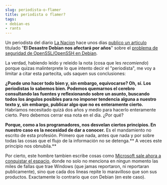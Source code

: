 ```yaml
---
slug: periodista-o-flamer  
title: periodista o flamer?  
tags:  
- debian-es  
- rants  
---
```

  
Un periodista del diario [La Nacion](http://lanacion.com.ar) hace unos dias [publico un articulo](http://www.lanacion.com.ar/tecnologia/nota.asp?nota_id=1017063) titulado "**El  Desastre Debian  nos afectará por años**" sobre el [problema de seguridad de OpenSSL/OpenSSH en Debian](http://www.debian.org/security/2008/dsa-1571).    
    
La verdad, habiendo leido y releido la nota (cosa que les _recomiendo_) porque quizas malinterprete lo que intento decir el "periodista",  me voy a limitar a citar esta partecita, uds saquen sus conclusiones:    
    
  
  
>     
**¿Puede uno hacer todo bien y, sin embargo, equivocarse? Oh, sí. Los periodistas lo sabemos bien. Podemos quemarnos el cerebro consultando las fuentes y reflexionando sobre un asunto, buscando todos los ángulos posibles para no imponer tendencia alguna a nuestro texto y, sin embargo, publicar algo que no es enteramente cierto.** Habríamos necesitado quizá dos años y medio para hacerlo enteramente cierto. Pero debemos cerrar esa nota en el día. ¿Por qué?     
    
**Porque, como a los programadores, nos desvelan ciertos principios. En nuestro caso es la necesidad de dar a conocer.** Es el mandamiento no escrito de esta profesión. Primero que nada, antes que nada y por sobre todas las cosas que el flujo de la información no se detenga.** A veces este principio nos obnubila.**    
  
  
    
    
Por cierto, este hombre tambien escribe cosas como [Microsoft sale ahora a conquistar el espacio](http://www.lanacion.com.ar/opinion/nota.asp?nota_id=1013100&origen=columnistas&acumulado_id=608-1%7C1227), donde no solo no menciona en ningun momento las miles de fallas que trae Windows (que jamas reportaron, ni reportaran publicamente), sino que cada dos lineas repite lo maravilloso que son sus productos. Exactamente lo contrario que con Debian (en este caso).  
